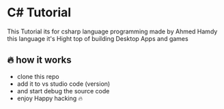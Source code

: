 # C# Tutorial 
This Tutorial its for csharp language programming made by Ahmed Hamdy this language it's Hight top of building Desktop Apps and games 

## 🔥 how it works
 - clone this repo 
 - add it to vs studio code (version)
 - and start debug the source code
 - enjoy Happy hacking 🔥
